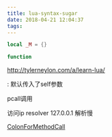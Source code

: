 ```yaml
---
title: lua-syntax-sugar
date: 2018-04-21 12:04:37
tags:
---
```


```Lua
local _M = {}

function
```


http://tylerneylon.com/a/learn-lua/


: 默认传入了self参数

pcall调用

访问ip resolver 127.0.0.1 解析慢



[ColonForMethodCall](http://lua-users.org/wiki/ColonForMethodCall)